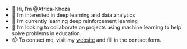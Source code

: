 - 👋 Hi, I’m @Africa-Khoza
- 👀 I’m interested in deep learning and data analytics
- 🌱 I’m currently learning deep reinforcement learning
- 💞️ I’m looking to collaborate on projects using machine learning to help solve problems in education. 
- 📫 To contact me, visit my [website](https://africakhoza.co.za) and fill in the contact form. 

<!---
Africa-Khoza/Africa-Khoza is a ✨ special ✨ repository because its `README.md` (this file) appears on your GitHub profile.
You can click the Preview link to take a look at your changes.
--->

